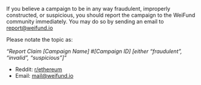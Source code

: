 If you believe a campaign to be in any way fraudulent, improperly constructed, or suspicious, you should report the campaign to the WeiFund community immediately. You may do so by sending an email to [report@weifund.io](report@weifund.io)

Please notate the topic as:

*“Report Claim [Campaign Name] #[Campaign ID] [either “fraudulent”, “invalid”, “suspicious”]”*

* Reddit: [r/ethereum](www.reddit.com/r/ethereum)
* Email: [mail@weifund.io](mail@weifund.io)
